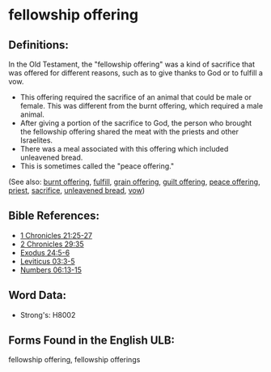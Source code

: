 # fellowship offering

## Definitions:

In the Old Testament, the "fellowship offering" was a kind of sacrifice that was offered for different reasons, such as to give thanks to God or to fulfill a vow.

* This offering required the sacrifice of an animal that could be male or female. This was different from the burnt offering, which required a male animal.
* After giving a portion of the sacrifice to God, the person who brought the fellowship offering shared the meat with the priests and other Israelites.
* There was a meal associated with this offering which included unleavened bread.
* This is sometimes called the "peace offering."

(See also: [burnt offering](../other/burntoffering.md), [fulfill](../kt/fulfill.md), [grain offering](../other/grainoffering.md), [guilt offering](../other/guiltoffering.md), [peace offering](../other/peaceoffering.md), [priest](../kt/priest.md), [sacrifice](../other/sacrifice.md), [unleavened bread](../kt/unleavenedbread.md), [vow](../kt/vow.md))

## Bible References:

* [1 Chronicles 21:25-27](rc://en/tn/help/1ch/21/25)
* [2 Chronicles 29:35](rc://en/tn/help/2ch/29/35)
* [Exodus 24:5-6](rc://en/tn/help/exo/24/05)
* [Leviticus 03:3-5](rc://en/tn/help/lev/03/03)
* [Numbers 06:13-15](rc://en/tn/help/num/06/13)

## Word Data:

* Strong's: H8002

## Forms Found in the English ULB:

fellowship offering, fellowship offerings


